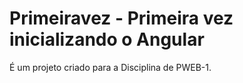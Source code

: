 # Primeiravez - Primeira vez inicializando o Angular

É um projeto criado para a Disciplina de PWEB-1.
